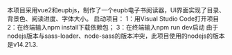 本项目采用vue2和eupbjs，制作了一个eupb电子书阅读器，UI界面实现了目录、背景色、阅读进度、字体大小。
启动项目：
1：用Visual Studio Code打开项目
2：在终端输入npm install下载依赖包；
3：在终端输入npm run dev启动
由于nodejs版本与sass-loader、node-sass的版本冲突，此项目使用的nodejs的版本是v14.21.3.
